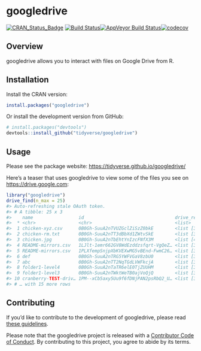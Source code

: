 
<!-- README.md is generated from README.Rmd. Please edit that file -->

# googledrive

[![CRAN\_Status\_Badge](http://www.r-pkg.org/badges/version/googledrive)](https://cran.r-project.org/package=googledrive)
[![Build
Status](https://travis-ci.org/tidyverse/googledrive.svg?branch=master)](https://travis-ci.org/tidyverse/googledrive)[![AppVeyor
Build
Status](https://ci.appveyor.com/api/projects/status/github/tidyverse/googledrive?branch=master&svg=true)](https://ci.appveyor.com/project/tidyverse/googledrive)[![codecov](https://codecov.io/gh/tidyverse/googledrive/branch/master/graph/badge.svg)](https://codecov.io/gh/tidyverse/googledrive?branch=master)

## Overview

googledrive allows you to interact with files on Google Drive from R.

## Installation

Install the CRAN version:

``` r
install.packages("googledrive")
```

Or install the development version from GitHub:

``` r
# install.packages("devtools")
devtools::install_github("tidyverse/googledrive")
```

## Usage

Please see the package website:
<https://tidyverse.github.io/googledrive/>

Here’s a teaser that uses googledrive to view some of the files you see
on <https://drive.google.com>:

``` r
library("googledrive")
drive_find(n_max = 25)
#> Auto-refreshing stale OAuth token.
#> # A tibble: 25 x 3
#>    name                 id                                  drive_resource
#>  * <chr>                <chr>                               <list>        
#>  1 chicken-xyz.csv      0B0Gh-SuuA2nTVUZGclZiSzZ0bkE        <list [38]>   
#>  2 chicken-rm.txt       0B0Gh-SuuA2nTT3dBbXd1ZWtvSkE        <list [39]>   
#>  3 chicken.jpg          0B0Gh-SuuA2nTbEhtYnIzcFNfX3M        <list [41]>   
#>  4 README-mirrors.csv   1LJlt-1emr662GV8WdEzddzsfqrt-VgQeZ… <list [34]>   
#>  5 README-mirrors.csv   1PLXfempSnjpXbKVEXwMG5vBEnd-FwmC26… <list [34]>   
#>  6 def                  0B0Gh-SuuA2nTRG5YWFVGaV8zbU0        <list [32]>   
#>  7 abc                  0B0Gh-SuuA2nTT2NqTGdLVWFkcjA        <list [32]>   
#>  8 folder1-level4       0B0Gh-SuuA2nTaTR6elE0TjZUUHM        <list [33]>   
#>  9 folder1-level3       0B0Gh-SuuA2nTWktWeTB0ajVoQjQ        <list [33]>   
#> 10 cranberry-TEST-driv… 1PM--xCb5axy5Uu9f6fDNjPAN2psRbQ2_U… <list [33]>   
#> # … with 15 more rows
```

## Contributing

If you’d like to contribute to the development of googledrive, please
read [these guidelines](.github/CONTRIBUTING.md).

Please note that the googledrive project is released with a [Contributor
Code of Conduct](.github/CODE_OF_CONDUCT.md). By contributing to this
project, you agree to abide by its terms.
